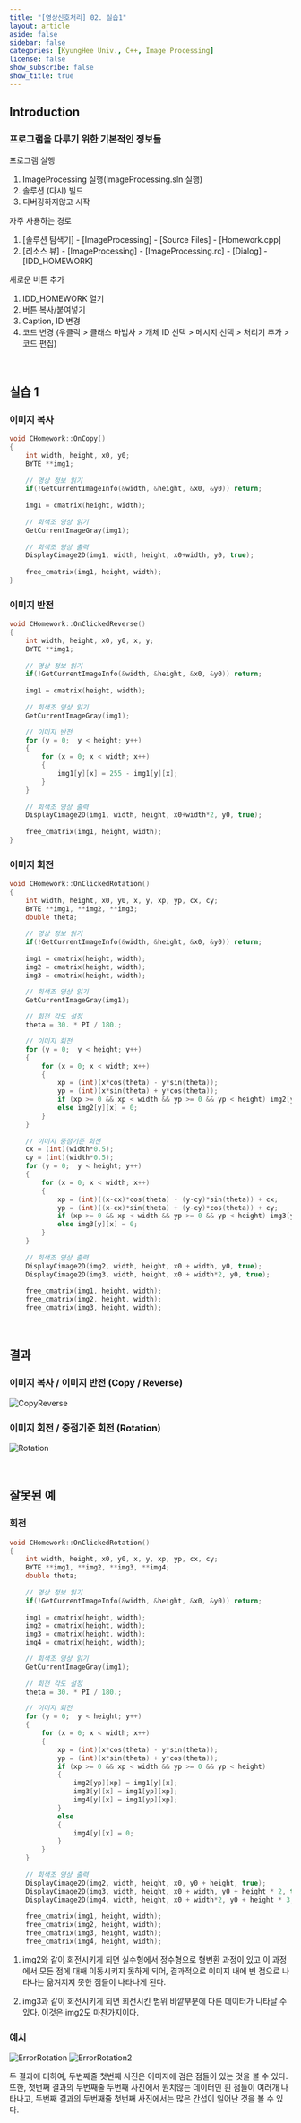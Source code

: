 ```yaml
---
title: "[영상신호처리] 02. 실습1"
layout: article
aside: false
sidebar: false
categories: [KyungHee Univ., C++, Image Processing]
license: false
show_subscribe: false
show_title: true
---
```


## Introduction

### 프로그램을 다루기 위한 기본적인 정보들

프로그램 실행
1. ImageProcessing 실행(ImageProcessing.sln 실행)
2. 솔루션 (다시) 빌드
3. 디버깅하지않고 시작

자주 사용하는 경로
1. [솔루션 탐색기] - [ImageProcessing] - [Source Files] - [Homework.cpp]
2. [리소스 뷰] - [ImageProcessing] - [ImageProcessing.rc] - [Dialog] - [IDD_HOMEWORK]

새로운 버튼 추가
1. IDD_HOMEWORK 열기
2. 버튼 복사/붙여넣기
3. Caption, ID 변경
4. 코드 변경 (우클릭 > 클래스 마법사 > 개체 ID 선택 > 메시지 선택 > 처리기 추가 > 코드 편집)

<br>

## 실습 1

### 이미지 복사

```cpp
void CHomework::OnCopy() 
{
	int width, height, x0, y0;
	BYTE **img1;
	
	// 영상 정보 읽기
	if(!GetCurrentImageInfo(&width, &height, &x0, &y0)) return;
	
	img1 = cmatrix(height, width);
	
	// 회색조 영상 읽기
	GetCurrentImageGray(img1);
	
	// 회색조 영상 출력
	DisplayCimage2D(img1, width, height, x0+width, y0, true);
	
	free_cmatrix(img1, height, width);
}
```

### 이미지 반전

```cpp
void CHomework::OnClickedReverse()
{
	int width, height, x0, y0, x, y;
	BYTE **img1;
	
	// 영상 정보 읽기
	if(!GetCurrentImageInfo(&width, &height, &x0, &y0)) return;
	
	img1 = cmatrix(height, width);
	
	// 회색조 영상 읽기
	GetCurrentImageGray(img1);

	// 이미지 반전
	for (y = 0;  y < height; y++)
	{
		for (x = 0; x < width; x++)
		{
			img1[y][x] = 255 - img1[y][x];
		}
	}
	
	// 회색조 영상 출력
	DisplayCimage2D(img1, width, height, x0+width*2, y0, true);
	
	free_cmatrix(img1, height, width);
}
```

### 이미지 회전

```cpp
void CHomework::OnClickedRotation()
{
	int width, height, x0, y0, x, y, xp, yp, cx, cy;
	BYTE **img1, **img2, **img3;
	double theta;
	
	// 영상 정보 읽기
	if(!GetCurrentImageInfo(&width, &height, &x0, &y0)) return;
	
	img1 = cmatrix(height, width);
	img2 = cmatrix(height, width);
	img3 = cmatrix(height, width);

	// 회색조 영상 읽기
	GetCurrentImageGray(img1);
	
	// 회전 각도 설정
	theta = 30. * PI / 180.;

	// 이미지 회전
	for (y = 0;  y < height; y++)
	{
		for (x = 0; x < width; x++)
		{
			xp = (int)(x*cos(theta) - y*sin(theta));
			yp = (int)(x*sin(theta) + y*cos(theta));
			if (xp >= 0 && xp < width && yp >= 0 && yp < height) img2[y][x] = img1[yp][xp];
			else img2[y][x] = 0;
		}
	}
	
	// 이미지 중점기준 회전
	cx = (int)(width*0.5);
	cy = (int)(width*0.5);
	for (y = 0;  y < height; y++)
	{
		for (x = 0; x < width; x++)
		{
			xp = (int)((x-cx)*cos(theta) - (y-cy)*sin(theta)) + cx;
			yp = (int)((x-cx)*sin(theta) + (y-cy)*cos(theta)) + cy;
			if (xp >= 0 && xp < width && yp >= 0 && yp < height) img3[y][x] = img1[yp][xp];
			else img3[y][x] = 0;
		}
	}
	
	// 회색조 영상 출력
	DisplayCimage2D(img2, width, height, x0 + width, y0, true);
	DisplayCimage2D(img3, width, height, x0 + width*2, y0, true);
	
	free_cmatrix(img1, height, width);
	free_cmatrix(img2, height, width);
	free_cmatrix(img3, height, width);
```

<br>

## 결과

### 이미지 복사 / 이미지 반전 (Copy / Reverse)
![CopyReverse](https://user-images.githubusercontent.com/79047370/112340547-fb920080-8d03-11eb-9a38-983cc8eb20ad.jpg)

### 이미지 회전 / 중점기준 회전 (Rotation)
![Rotation](https://user-images.githubusercontent.com/79047370/112340554-fdf45a80-8d03-11eb-9b8d-2b441fef52ca.jpg)

<br>

## 잘못된 예

### 회전

```cpp
void CHomework::OnClickedRotation()
{
	int width, height, x0, y0, x, y, xp, yp, cx, cy;
	BYTE **img1, **img2, **img3, **img4;
	double theta;
	
	// 영상 정보 읽기
	if(!GetCurrentImageInfo(&width, &height, &x0, &y0)) return;
	
	img1 = cmatrix(height, width);
	img2 = cmatrix(height, width);
	img3 = cmatrix(height, width);
    img4 = cmatrix(height, width);

	// 회색조 영상 읽기
	GetCurrentImageGray(img1);
	
	// 회전 각도 설정
	theta = 30. * PI / 180.;

	// 이미지 회전
	for (y = 0;  y < height; y++)
	{
		for (x = 0; x < width; x++)
		{
			xp = (int)(x*cos(theta) - y*sin(theta));
			yp = (int)(x*sin(theta) + y*cos(theta));
			if (xp >= 0 && xp < width && yp >= 0 && yp < height)
            {
                img2[yp][xp] = img1[y][x];
                img3[y][x] = img1[yp][xp];
                img4[y][x] = img1[yp][xp];
            }
			else
            {
                img4[y][x] = 0;
            }
		}
	}
	
	// 회색조 영상 출력
	DisplayCimage2D(img2, width, height, x0, y0 + height, true);
	DisplayCimage2D(img3, width, height, x0 + width, y0 + height * 2, true);
    DisplayCimage2D(img4, width, height, x0 + width*2, y0 + height * 3, true);
	
	free_cmatrix(img1, height, width);
	free_cmatrix(img2, height, width);
	free_cmatrix(img3, height, width);
    free_cmatrix(img4, height, width);
```

1. img2와 같이 회전시키게 되면 실수형에서 정수형으로 형변환 과정이 있고 이 과정에서 모든 점에 대해 이동시키지 못하게 되어, 결과적으로 이미지 내에 빈 점으로 나타나는 옮겨지지 못한 점들이 나타나게 된다.

2. img3과 같이 회전시키게 되면 회전시킨 범위 바깥부분에 다른 데이터가 나타날 수 있다. 이것은 img2도 마찬가지이다.

### 예시

![ErrorRotation](https://user-images.githubusercontent.com/79047370/112340550-fcc32d80-8d03-11eb-9948-82f781b82990.JPG)
![ErrorRotation2](https://user-images.githubusercontent.com/79047370/112340552-fd5bc400-8d03-11eb-97f0-cb9bd4284617.jpg)

두 결과에 대하여, 두번째줄 첫번째 사진은 이미지에 검은 점들이 있는 것을 볼 수 있다.<br>
또한, 첫번째 결과의 두번째줄 두번째 사진에서 원치않는 데이터인 흰 점들이 여러개 나타나고, 두번째 결과의 두번째줄 첫번째 사진에서는 많은 간섭이 일어난 것을 볼 수 있다.
